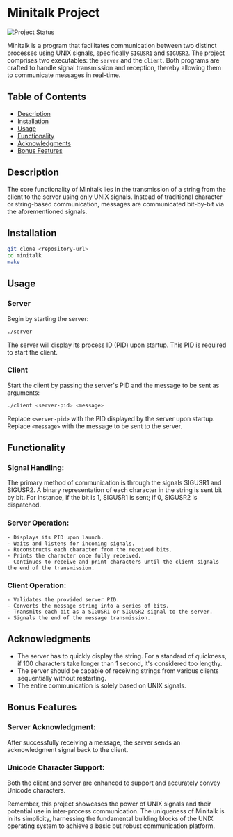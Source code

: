 # Minitalk Project

![Project Status](https://img.shields.io/badge/status-complete-brightgreen.svg)

Minitalk is a program that facilitates communication between two distinct processes using UNIX signals, specifically `SIGUSR1` and `SIGUSR2`. The project comprises two executables: the `server` and the `client`. Both programs are crafted to handle signal transmission and reception, thereby allowing them to communicate messages in real-time.

## Table of Contents
- [Description](#description)
- [Installation](#installation)
- [Usage](#usage)
- [Functionality](#functionality)
- [Acknowledgments](#acknowledgments)
- [Bonus Features](#bonus-features)

## Description

The core functionality of Minitalk lies in the transmission of a string from the client to the server using only UNIX signals. Instead of traditional character or string-based communication, messages are communicated bit-by-bit via the aforementioned signals.

## Installation

```bash
git clone <repository-url>
cd minitalk
make
```

## Usage

### Server

Begin by starting the server:

```bash
./server
```

The server will display its process ID (PID) upon startup. This PID is required to start the client.

### Client

Start the client by passing the server's PID and the message to be sent as arguments:

```bash
./client <server-pid> <message>
```

Replace `<server-pid>` with the PID displayed by the server upon startup. Replace `<message>` with the message to be sent to the server.

## Functionality

### Signal Handling:

The primary method of communication is through the signals SIGUSR1 and SIGUSR2. A binary representation of each character in the string is sent bit by bit. For instance, if the bit is 1, SIGUSR1 is sent; if 0, SIGUSR2 is dispatched.

### Server Operation:

	- Displays its PID upon launch.
    - Waits and listens for incoming signals.
    - Reconstructs each character from the received bits.
    - Prints the character once fully received.
    - Continues to receive and print characters until the client signals the end of the transmission.

### Client Operation:

	- Validates the provided server PID.
	- Converts the message string into a series of bits.
	- Transmits each bit as a SIGUSR1 or SIGUSR2 signal to the server.
	- Signals the end of the message transmission.

## Acknowledgments

- The server has to quickly display the string. For a standard of quickness, if 100 characters take longer than 1 second, it's considered too lengthy.
- The server should be capable of receiving strings from various clients sequentially without restarting.
- The entire communication is solely based on UNIX signals.

## Bonus Features

### Server Acknowledgment:

After successfully receiving a message, the server sends an acknowledgment signal back to the client.

### Unicode Character Support:

Both the client and server are enhanced to support and accurately convey Unicode characters.


Remember, this project showcases the power of UNIX signals and their potential use in inter-process communication. The uniqueness of Minitalk is in its simplicity, harnessing the fundamental building blocks of the UNIX operating system to achieve a basic but robust communication platform.


